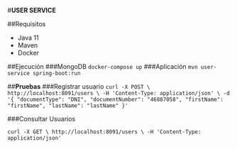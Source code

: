 #**USER SERVICE**

##Requisitos
- Java 11
- Maven
- Docker

##Ejecución
###MongoDB
`docker-compose up`
###Aplicación
`mvn user-service spring-boot:run`

##**Pruebas**
###Registrar usuario 
`curl -X POST \
  http://localhost:8091/users \
  -H 'Content-Type: application/json' \
  -d '{
	"documentType": "DNI",
	"documentNumber": "46887058",
	"firstName": "firstName",
	"lastName": "lastName"
}'`

###Consultar Usuarios

`curl -X GET \
  http://localhost:8091/users \
  -H 'Content-Type: application/json'`